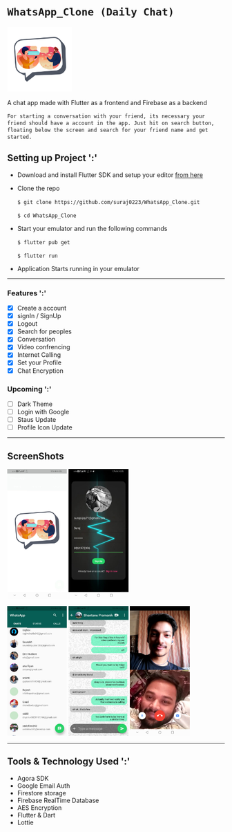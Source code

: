 # ``WhatsApp_Clone (Daily Chat)``

<img
src="assets/images/appicon.png" width="150" height="150"
/>

A chat app made with Flutter as a frontend and Firebase as a backend

```
For starting a conversation with your friend, its necessary your friend should have a account in the app. Just hit on search button, floating below the screen and search for your friend name and get started.
```

## Setting up Project ':'

- Download and install Flutter SDK and setup your editor [from here](https://flutter.dev/docs/get-started/install/windows)

- Clone the repo
  
  `$ git clone https://github.com/suraj0223/WhatsApp_Clone.git`

  `$ cd WhatsApp_Clone`

- Start your emulator and run the following commands

  `$ flutter pub get`

  `$ flutter run`

- Application Starts running in your emulator

---

### Features ':'

- [X] Create a account
- [x] signIn / SignUp
- [x] Logout
- [x] Search for peoples
- [X] Conversation
- [X] Video confrencing
- [X] Internet Calling
- [X] Set your Profile
- [X] Chat Encryption

### Upcoming ':'

- [ ] Dark Theme
- [ ] Login with Google
- [ ] Staus Update
- [ ] Profile Icon Update

---

## ScreenShots

<div style="margin:auto;display:block"

<div

<img
src="assets/images/splash_screen.jpeg" width="" height="300"
/>
<img
src="assets/images/signup_screen.jpg" width="" height="300"
/>
</div>

<div

<img src="assets/images/homeScreen.jpeg" width="" height="300"
/>
<img src="assets/images/chatScreen.jpeg" width="" height="300"
/>
<img src="assets/images/video_confrencing.jpg" width=""  height="300"
/>
</div>

---

## Tools & Technology Used ':'

- Agora SDK
- Google Email Auth
- Firestore storage
- Firebase RealTime Database
- AES Encryption
- Flutter & Dart
- Lottie
